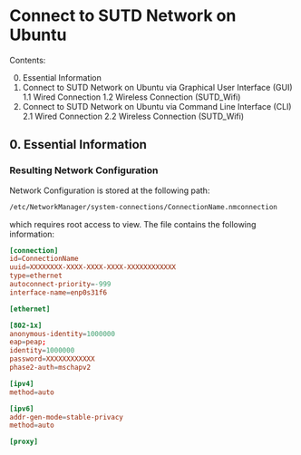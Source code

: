 # Connect to SUTD Network on Ubuntu

Contents:

0. Essential Information
1. Connect to SUTD Network on Ubuntu via Graphical User Interface (GUI)
    1.1 Wired Connection
    1.2 Wireless Connection (SUTD_Wifi)
2. Connect to SUTD Network on Ubuntu via Command Line Interface (CLI)
    2.1 Wired Connection
    2.2 Wireless Connection (SUTD_Wifi)


## 0. Essential Information






### Resulting Network Configuration

Network Configuration is stored at the following path:

```bash
/etc/NetworkManager/system-connections/ConnectionName.nmconnection
```

which requires root access to view. The file contains the following information:

```conf
[connection]
id=ConnectionName
uuid=XXXXXXXX-XXXX-XXXX-XXXX-XXXXXXXXXXXX
type=ethernet
autoconnect-priority=-999
interface-name=enp0s31f6

[ethernet]

[802-1x]
anonymous-identity=1000000
eap=peap;
identity=1000000
password=XXXXXXXXXXXX
phase2-auth=mschapv2

[ipv4]
method=auto

[ipv6]
addr-gen-mode=stable-privacy
method=auto

[proxy]
```

